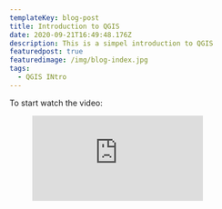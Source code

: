 ```yaml
---
templateKey: blog-post
title: Introduction to QGIS
date: 2020-09-21T16:49:48.176Z
description: This is a simpel introduction to QGIS
featuredpost: true
featuredimage: /img/blog-index.jpg
tags:
  - QGIS INtro
---
```

To start watch the video:
<!-- blank line -->
<figure class="video_container">
  <iframe src="https://www.youtube.com/embed/4rRHQEWLZT4" frameborder="0" allowfullscreen="true"> </iframe>
</figure>
<!-- blank line -->
